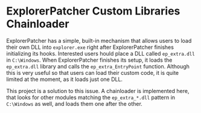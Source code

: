 # ExplorerPatcher Custom Libraries Chainloader

ExplorerPatcher has a simple, built-in mechanism that allows users to load their own DLL into `explorer.exe` right after ExplorerPatcher finishes initializing its hooks. Interested users hould place a DLL called `ep_extra.dll` in `C:\Windows`. When ExplorerPatcher finishes its setup, it loads the `ep_extra.dll` library and calls the `ep_extra_EntryPoint` function. Although this is very useful so that users can load their custom code, it is quite limited at the moment, as it loads just one DLL.

This project is a solution to this issue. A chainloader is implemented here, that looks for other modules matching the `ep_extra_*.dll` pattern in `C:\Windows` as well, and loads them one after the other.
